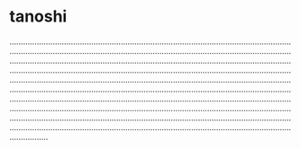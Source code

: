 # tanoshi
.........................................................................................................................................................................................................................................................................................................................................................................................................................................................................................................................................................................................................................................................................................................................................................................................................................................................................................................................................................................................................................................................................................................................................................................................................................................................................................................